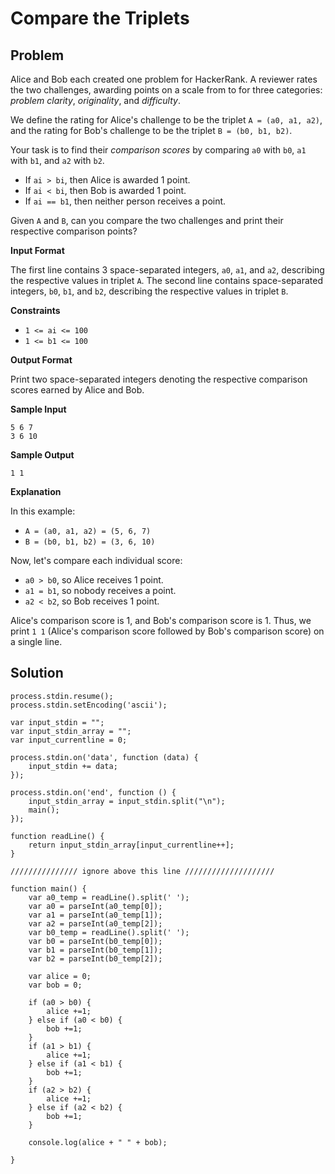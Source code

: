 # Compare the Triplets

## Problem

Alice and Bob each created one problem for HackerRank. A reviewer rates the two challenges, awarding points on a scale from  to  for three categories: *problem clarity*, *originality*, and *difficulty*.

We define the rating for Alice's challenge to be the triplet `A = (a0, a1, a2)`, and the rating for Bob's challenge to be the triplet `B = (b0, b1, b2)`.

Your task is to find their *comparison scores* by comparing `a0` with `b0`, `a1` with `b1`, and `a2` with `b2`.

* If `ai > bi`, then Alice is awarded 1 point.
* If `ai < bi`, then Bob is awarded 1 point.
* If `ai == b1`, then neither person receives a point.

Given `A` and `B`, can you compare the two challenges and print their respective comparison points?

**Input Format**

The first line contains 3 space-separated integers, `a0`, `a1`, and `a2`, describing the respective values in triplet `A`. 
The second line contains  space-separated integers, `b0`, `b1`, and `b2`, describing the respective values in triplet `B`.

**Constraints**

* `1 <= ai <= 100`
* `1 <= b1 <= 100`

**Output Format**

Print two space-separated integers denoting the respective comparison scores earned by Alice and Bob.

**Sample Input**

```
5 6 7
3 6 10
```

**Sample Output**

```
1 1
```

**Explanation**

In this example:

* `A = (a0, a1, a2) = (5, 6, 7)`
* `B = (b0, b1, b2) = (3, 6, 10)`

Now, let's compare each individual score:

* `a0 > b0`, so Alice receives 1 point.
* `a1 = b1`, so nobody receives a point.
* `a2 < b2`, so Bob receives 1 point.

Alice's comparison score is 1, and Bob's comparison score is 1. Thus, we print `1 1` (Alice's comparison score followed by Bob's comparison score) on a single line.

## Solution

```
process.stdin.resume();
process.stdin.setEncoding('ascii');

var input_stdin = "";
var input_stdin_array = "";
var input_currentline = 0;

process.stdin.on('data', function (data) {
    input_stdin += data;
});

process.stdin.on('end', function () {
    input_stdin_array = input_stdin.split("\n");
    main();    
});

function readLine() {
    return input_stdin_array[input_currentline++];
}

/////////////// ignore above this line ////////////////////

function main() {
    var a0_temp = readLine().split(' ');
    var a0 = parseInt(a0_temp[0]);
    var a1 = parseInt(a0_temp[1]);
    var a2 = parseInt(a0_temp[2]);
    var b0_temp = readLine().split(' ');
    var b0 = parseInt(b0_temp[0]);
    var b1 = parseInt(b0_temp[1]);
    var b2 = parseInt(b0_temp[2]);
    
    var alice = 0;
    var bob = 0;
    
    if (a0 > b0) {
        alice +=1;
    } else if (a0 < b0) {
        bob +=1;
    }
    if (a1 > b1) {
        alice +=1;
    } else if (a1 < b1) {
        bob +=1;
    }
    if (a2 > b2) {
        alice +=1;
    } else if (a2 < b2) {
        bob +=1;
    }
    
    console.log(alice + " " + bob);

}

```